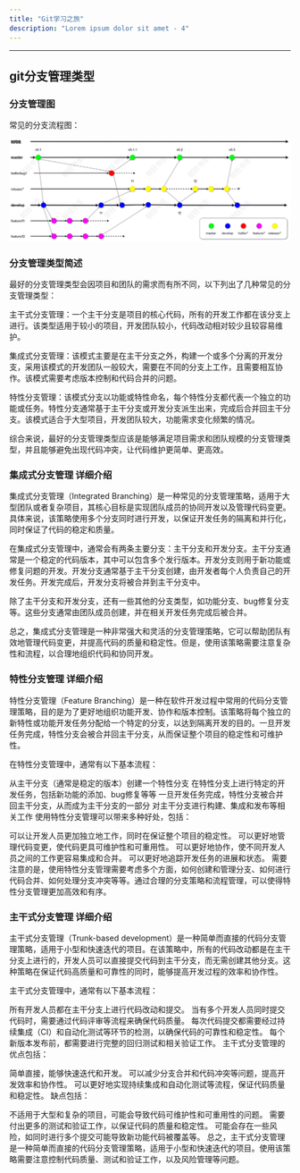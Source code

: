```yaml
---
title: "Git学习之旅"
description: "Lorem ipsum dolor sit amet - 4"
---
```


***

 ## git分支管理类型

### 分支管理图    
常见的分支流程图：

 ![示例图片](/src/content/image/git/BranchManagement.jpg )

### 分支管理类型简述  

最好的分支管理类型会因项目和团队的需求而有所不同，以下列出了几种常见的分支管理类型：

主干式分支管理：一个主干分支是项目的核心代码，所有的开发工作都在该分支上进行。该类型适用于较小的项目，开发团队较小，代码改动相对较少且较容易维护。

集成式分支管理：该模式主要是在主干分支之外，构建一个或多个分离的开发分支，采用该模式的开发团队一般较大，需要在不同的分支上工作，且需要相互协作。该模式需要考虑版本控制和代码合并的问题。

特性分支管理：该模式分支以功能或特性命名，每个特性分支都代表一个独立的功能或任务。特性分支通常基于主干分支或开发分支派生出来，完成后合并回主干分支。该模式适合于大型项目，开发团队较大，功能需求变化频繁的情况。

综合来说，最好的分支管理类型应该是能够满足项目需求和团队规模的分支管理类型，并且能够避免出现代码冲突，让代码维护更简单、更高效。


### 集成式分支管理 详细介绍

集成式分支管理（Integrated Branching）是一种常见的分支管理策略，适用于大型团队或者复杂项目，其核心目标是实现团队成员的协同开发以及管理代码变更。具体来说，该策略使用多个分支同时进行开发，以保证开发任务的隔离和并行化，同时保证了代码的稳定和质量。

在集成式分支管理中，通常会有两条主要分支：主干分支和开发分支。主干分支通常是一个稳定的代码版本，其中可以包含多个发行版本。开发分支则用于新功能或修复问题的开发。开发分支通常基于主干分支创建，由开发者每个人负责自己的开发任务。开发完成后，开发分支将被合并到主干分支中。

除了主干分支和开发分支，还有一些其他的分支类型，如功能分支、bug修复分支等。这些分支通常由团队成员创建，并在相关开发任务完成后被合并。

总之，集成式分支管理是一种非常强大和灵活的分支管理策略，它可以帮助团队有效地管理代码变更，并提高代码的质量和稳定性。但是，使用该策略需要注意复杂性和流程，以合理地组织代码和协同开发。


### 特性分支管理 详细介绍

特性分支管理（Feature Branching）是一种在软件开发过程中常用的代码分支管理策略，目的是为了更好地组织功能开发、协作和版本控制。该策略将每个独立的新特性或功能开发任务分配给一个特定的分支，以达到隔离开发的目的。一旦开发任务完成，特性分支会被合并回主干分支，从而保证整个项目的稳定性和可维护性。

在特性分支管理中，通常有以下基本流程：

从主干分支（通常是稳定的版本）创建一个特性分支
在特性分支上进行特定的开发任务，包括新功能的添加、bug修复等等
一旦开发任务完成，特性分支被合并回主干分支，从而成为主干分支的一部分
对主干分支进行构建、集成和发布等相关工作
使用特性分支管理可以带来多种好处，包括：

可以让开发人员更加独立地工作，同时在保证整个项目的稳定性。
可以更好地管理代码变更，使代码更具可维护性和可重用性。
可以更好地协作，使不同开发人员之间的工作更容易集成和合并。
可以更好地追踪开发任务的进展和状态。
需要注意的是，使用特性分支管理需要考虑多个方面，如何创建和管理分支、如何进行代码合并、如何处理分支冲突等等。通过合理的分支策略和流程管理，可以使得特性分支管理更加高效和有序。


### 主干式分支管理 详细介绍

主干式分支管理（Trunk-based development）是一种简单而直接的代码分支管理策略，适用于小型和快速迭代的项目。在该策略中，所有的代码改动都是在主干分支上进行的，开发人员可以直接提交代码到主干分支，而无需创建其他分支。这种策略在保证代码高质量和可靠性的同时，能够提高开发过程的效率和协作性。

主干式分支管理中，通常有以下基本流程：

所有开发人员都在主干分支上进行代码改动和提交。
当有多个开发人员同时提交代码时，需要通过代码评审等流程来确保代码质量。
每次代码提交都需要经过持续集成（CI）和自动化测试等环节的检测，以确保代码的可靠性和稳定性。
每个新版本发布前，都需要进行完整的回归测试和相关验证工作。
主干式分支管理的优点包括：

简单直接，能够快速迭代和开发。
可以减少分支合并和代码冲突等问题，提高开发效率和协作性。
可以更好地实现持续集成和自动化测试等流程，保证代码质量和稳定性。
缺点包括：

不适用于大型和复杂的项目，可能会导致代码可维护性和可重用性的问题。
需要付出更多的测试和验证工作，以保证代码的质量和稳定性。
可能会存在一些风险，如同时进行多个提交可能导致新功能代码被覆盖等。
总之，主干式分支管理是一种简单而直接的代码分支管理策略，适用于小型和快速迭代的项目。使用该策略需要注意控制代码质量、测试和验证工作，以及风险管理等问题。